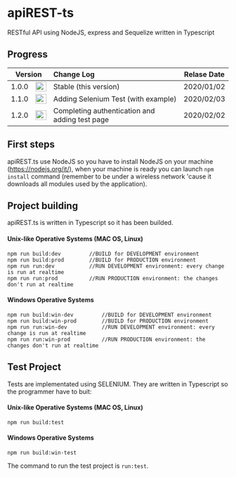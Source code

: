# apiREST-ts
RESTful API using NodeJS, express and Sequelize written in Typescript

## Progress
<table>
  <thead>
  <tr>
    <th style="text-align: center;" colspan="2">Version</th>
    <th style="text-align: left;">Change Log</th>
    <th style="text-align: center;">Relase Date</th>
  </tr>
  </thead>
  <tbody>
  <tr>
    <td style="text-align: center;">1.0.0</td>
    <td style="text-align: center;"><img src="https://cdn0.iconfinder.com/data/icons/harmonicons-02/64/check-circle-512.png" width="25" height="22" /></td>
    <td style="text-align: left;">Stable (this version)</td>
    <td style="text-align: center;">2020/01/02</td>
  </tr>
  <tr>
    <td style="text-align: center;">1.1.0</td>
    <td style="text-align: center;"><img src="https://cdn0.iconfinder.com/data/icons/harmonicons-02/64/check-circle-512.png" width="25" height="22" /></td>
    <td style="text-align: left;">Adding Selenium Test (with example)</td>
    <td style="text-align: center;">2020/02/03</td>
  </tr>
  <tr>
    <td style="text-align: center;">1.2.0</td>
    <td style="text-align: center;"><img src="https://cdn0.iconfinder.com/data/icons/harmonicons-02/64/circle-512.png" width="25" height="22" /></td>
    <td style="text-align: left;">Completing authentication and adding test page</td>
    <td style="text-align: center;">2020/02/02</td>
  </tr>
  </tbody>
</table>

## First steps
apiREST.ts use NodeJS so you have to install NodeJS on your machine (https://nodejs.org/it/), when your machine is ready you can launch ```npm install``` command (remember to be under a wireless network 'cause it downloads all modules used by the application).

## Project building
apiREST.ts is written in Typescript so it has been builded.

#### Unix-like Operative Systems (MAC OS, Linux)
```
npm run build:dev         //BUILD for DEVELOPMENT environment
npm run build:prod        //BUILD for PRODUCTION environment
npm run run:dev           //RUN DEVELOPMENT environment: every change is run at realtime
npm run run:prod          //RUN PRODUCTION environment: the changes don't run at realtime
```

#### Windows Operative Systems
```
npm run build:win-dev         //BUILD for DEVELOPMENT environment
npm run build:win-prod        //BUILD for PRODUCTION environment
npm run run:win-dev           //RUN DEVELOPMENT environment: every change is run at realtime
npm run run:win-prod          //RUN PRODUCTION environment: the changes don't run at realtime
```

## Test Project
Tests are implementated using SELENIUM. They are written in Typescript so the programmer have to buit:

#### Unix-like Operative Systems (MAC OS, Linux)
```
npm run build:test
```

#### Windows Operative Systems
```
npm run build:win-test
```

The command to run the test project is ```run:test```.